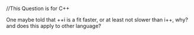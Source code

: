 //This Question is for C++

One maybe told that ++i is a fit faster, or at least not slower than i++, why? and does this apply to other language?
